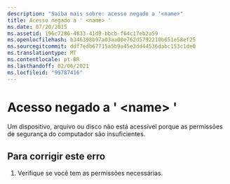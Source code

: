 ```yaml
---
description: "Saiba mais sobre: acesso negado a '<name>"
title: Acesso negado a ' <name> '
ms.date: 07/20/2015
ms.assetid: 196c7286-4833-41d9-bbcb-f64c17eb2a59
ms.openlocfilehash: b346398b97a03aa00e762d5792210b651e58ef25
ms.sourcegitcommit: ddf7edb67715a5b9a45e3dd44536dabc153c1de0
ms.translationtype: MT
ms.contentlocale: pt-BR
ms.lasthandoff: 02/06/2021
ms.locfileid: "99787416"
---
```

# <a name="access-denied-to-name"></a>Acesso negado a ' \<name> '

Um dispositivo, arquivo ou disco não está acessível porque as permissões de segurança do computador são insuficientes.  
  
## <a name="to-correct-this-error"></a>Para corrigir este erro  
  
1. Verifique se você tem as permissões necessárias.  
